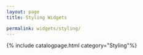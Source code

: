 ```yaml
---
layout: page
title: Styling Widgets

permalink: widgets/styling/
---
```

   {% include catalogpage.html category="Styling"%}